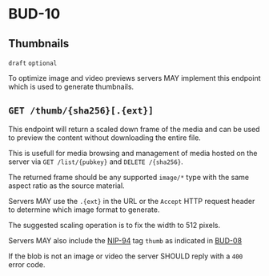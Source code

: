 # BUD-10

## Thumbnails

`draft` `optional`

To optimize image and video previews servers MAY implement this endpoint which is used to generate thumbnails.

## `GET /thumb/{sha256}[.{ext}]`

This endpoint will return a scaled down frame of the media and can be used to preview the content without downloading the entire file.

This is usefull for media browsing and management of media hosted on the server via `GET /list/{pubkey}` and `DELETE /{sha256}`.

The returned frame should be any supported `image/*` type with the same aspect ratio as the source material.

Servers MAY use the `.{ext}` in the URL or the `Accept` HTTP request header to determine which image format to generate.

The suggested scaling operation is to fix the width to 512 pixels.

Servers MAY also include the [NIP-94](https://github.com/nostr-protocol/nips/blob/master/94.md) tag `thumb` as indicated in [BUD-08](./08.md)

If the blob is not an image or video the server SHOULD reply with a `400` error code.